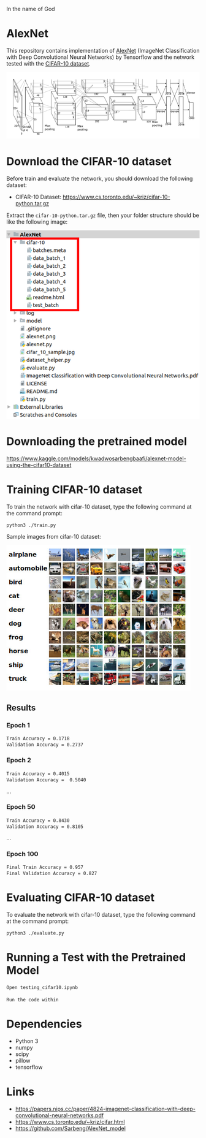 In the name of God

# AlexNet
This repository contains implementation of [AlexNet](https://papers.nips.cc/paper/4824-imagenet-classification-with-deep-convolutional-neural-networks.pdf)
(ImageNet Classification with Deep Convolutional Neural Networks) by Tensorflow and the network tested with the
[CIFAR-10 dataset](https://www.cs.toronto.edu/~kriz/cifar.html).

![AlexNet Architecture](alexnet.png)

# Download the CIFAR-10 dataset
Before train and evaluate the network, you should download the following dataset:

* CIFAR-10 Dataset: https://www.cs.toronto.edu/~kriz/cifar-10-python.tar.gz

Extract the `cifar-10-python.tar.gz` file, then your folder structure should be like the following image:

![Folder Structure](folder_structure.png)

# Downloading the pretrained model

https://www.kaggle.com/models/kwadwosarbengbaafi/alexnet-model-using-the-cifar10-dataset

# Training CIFAR-10 dataset
To train the network with cifar-10 dataset, type the following command at the command prompt:
```
python3 ./train.py
```

Sample images from cifar-10 dataset:

![cifar_10_sample](cifar_10_sample.jpg)

## Results


### Epoch 1
```
Train Accuracy = 0.1718
Validation Accuracy = 0.2737
```

### Epoch 2
```
Train Accuracy = 0.4015
Validation Accuracy =  0.5040
```

...

### Epoch 50
```
Train Accuracy = 0.8430
Validation Accuracy = 0.8105
```

...

### Epoch 100
```
Final Train Accuracy = 0.957
Final Validation Accuracy = 0.827
```

# Evaluating CIFAR-10 dataset
To evaluate the network with cifar-10 dataset, type the following command at the command prompt:
```
python3 ./evaluate.py
```
# Running a Test with the Pretrained Model
```
Open testing_cifar10.ipynb

Run the code within

```

# Dependencies
* Python 3
* numpy
* scipy
* pillow
* tensorflow

# Links
* https://papers.nips.cc/paper/4824-imagenet-classification-with-deep-convolutional-neural-networks.pdf
* https://www.cs.toronto.edu/~kriz/cifar.html
* https://github.com/Sarbeng/AlexNet_model
